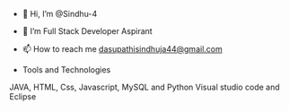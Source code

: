 - 👋 Hi, I’m @Sindhu-4
- 👀 I’m Full Stack Developer Aspirant
- 📫 How to reach me dasupathisindhuja44@gmail.com


- Tools and Technologies

 JAVA, HTML, Css, Javascript, MySQL and Python
 Visual studio code and Eclipse 
<!---
Sindhu-4 is a ✨ special ✨ repository because its `README.md` (this file) appears on your GitHub profile.
You can click the Preview link to take a look at your changes.
--->

